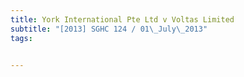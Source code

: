 ```yaml
---
title: York International Pte Ltd v Voltas Limited 
subtitle: "[2013] SGHC 124 / 01\_July\_2013"
tags:


---
```


